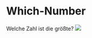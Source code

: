 # Which-Number
Welche Zahl ist die größte?
![](https://img.shields.io/badge/C%23-239120?style=for-the-badge&logo=c-sharp&logoColor=white)
